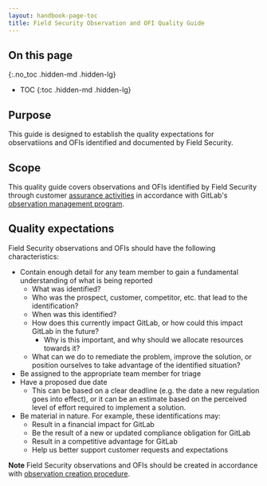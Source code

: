 ```yaml
---
layout: handbook-page-toc
title: Field Security Observation and OFI Quality Guide
---
```


## On this page
{:.no_toc .hidden-md .hidden-lg}

- TOC
{:toc .hidden-md .hidden-lg}

## Purpose

This guide is designed to establish the quality expectations for observatiions and OFIs identified and documented by Field Security.

## Scope

This quality guide covers observations and OFIs identified by Field Security through customer [assurance activities](https://about.gitlab.com/handbook/security/security-assurance/field-security/customer-security-assessment-process.html) in accordance with GitLab's [observation management program](https://about.gitlab.com/handbook/security/security-assurance/observation-management-procedure.html).

## Quality expectations

Field Security observations and OFIs should have the following characteristics:

- Contain enough detail for any team member to gain a fundamental understanding of what is being reported
    - What was identified?
    - Who was the prospect, customer, competitor, etc. that lead to the identification?
    - When was this identified?
    - How does this currently impact GitLab, or how could this impact GitLab in the future?
        - Why is this important, and why should we allocate resources towards it?
    - What can we do to remediate the problem, improve the solution, or position ourselves to take advantage of the identified situation?
- Be assigned to the appropriate team member for triage
- Have a proposed due date
    - This can be based on a clear deadline (e.g. the date a new regulation goes into effect), or it can be an estimate based on the perceived level of effort required to implement a solution.
- Be material in nature. For example, these identifications may:
    - Result in a financial impact for GitLab
    - Be the result of a new or updated compliance obligation for GitLab
    - Result in a competitive advantage for GitLab
    - Help us better support customer requests and expectations


**Note** Field Security observations and OFIs should be created in accordance with [observation creation procedure](https://about.gitlab.com/handbook/security/security-assurance/observation-management-procedure.html).



